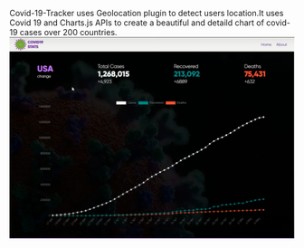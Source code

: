 Covid-19-Tracker uses Geolocation plugin to detect users location.It uses Covid 19 and Charts.js APIs to create a beautiful and detaild chart of covid-19 cases over 200 countries.
![alt text](https://github.com/schelik/Covid-19-Tracker/blob/master/Screenshot%202021-01-18%20235834.png)
